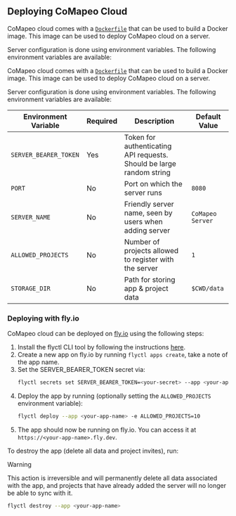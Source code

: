 ## Deploying CoMapeo Cloud

CoMapeo cloud comes with a [`Dockerfile`](../../Dockerfile) that can be used to build a Docker image. This image can be used to deploy CoMapeo cloud on a server.

Server configuration is done using environment variables. The following environment variables are available:

CoMapeo cloud comes with a [`Dockerfile`](../../Dockerfile) that can be used to build a Docker image. This image can be used to deploy CoMapeo cloud on a server.

Server configuration is done using environment variables. The following environment variables are available:

| Environment Variable  | Required | Description                                                          | Default Value    |
| --------------------- | -------- | -------------------------------------------------------------------- | ---------------- |
| `SERVER_BEARER_TOKEN` | Yes      | Token for authenticating API requests. Should be large random string |                  |
| `PORT`                | No       | Port on which the server runs                                        | `8080`           |
| `SERVER_NAME`         | No       | Friendly server name, seen by users when adding server               | `CoMapeo Server` |
| `ALLOWED_PROJECTS`    | No       | Number of projects allowed to register with the server               | `1`              |
| `STORAGE_DIR`         | No       | Path for storing app & project data                                  | `$CWD/data`      |

### Deploying with fly.io

CoMapeo cloud can be deployed on [fly.io](https://fly.io) using the following steps:

1. Install the flyctl CLI tool by following the instructions [here](https://fly.io/docs/getting-started/installing-flyctl/).
2. Create a new app on fly.io by running `flyctl apps create`, take a note of the app name.
3. Set the SERVER_BEARER_TOKEN secret via:
   ```sh
   flyctl secrets set SERVER_BEARER_TOKEN=<your-secret> --app <your-app-name>
   ```
4. Deploy the app by running (optionally setting the `ALLOWED_PROJECTS` environment variable):
   ```sh
   flyctl deploy --app <your-app-name> -e ALLOWED_PROJECTS=10
   ```
5. The app should now be running on fly.io. You can access it at `https://<your-app-name>.fly.dev`.

To destroy the app (delete all data and project invites), run:

> [!WARNING]
> This action is irreversible and will permanently delete all data associated with the app, and projects that have already added the server will no longer be able to sync with it.

```sh
flyctl destroy --app <your-app-name>
```
